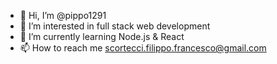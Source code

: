 - 👋 Hi, I’m @pippo1291
- 👀 I’m interested in full stack web development
- 🌱 I’m currently learning Node.js & React
- 📫 How to reach me scortecci.filippo.francesco@gmail.com

<!---
pippo1291/pippo1291 is a ✨ special ✨ repository because its `README.md` (this file) appears on your GitHub profile.
You can click the Preview link to take a look at your changes.
- 💞️ I’m looking to collaborate on 
--->
